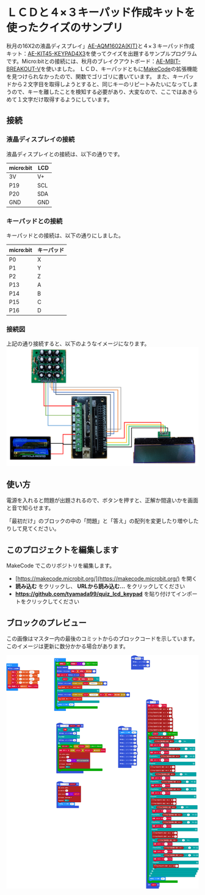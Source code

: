 # ＬＣＤと４×３キーパッド作成キットを使ったクイズのサンプリ
秋月の16X2の液晶ディスプレイ」[AE-AQM1602A(KIT)](https://akizukidenshi.com/catalog/g/gK-08896/)と４×３キーパッド作成キット：[AE-KIT45-KEYPAD4X3](https://akizukidenshi.com/catalog/g/gK-12229/)を使ってクイズを出題するサンプルプログラムです。Micro:bitとの接続には、秋月のブレイクアウトボード：[AE-MBIT-BREAKOUT-V](https://akizukidenshi.com/catalog/g/gK-14191/)を使いました。
ＬＣＤ、キーパッドともに[MakeCode](https://makecode.microbit.org/)の拡張機能を見つけられなかったので、関数でゴリゴリに書いています。
また、キーパッドから２文字目を取得しようとすると、同じキーのリピートみたいになってしまうので、キーを離したことを検知する必要があり、大変なので、ここではあきらめて１文字だけ取得するようにしています。

## 接続
### 液晶ディスプレイの接続
液晶ディスプレイとの接続は、以下の通りです。

|micro:bit|LCD   |
|---------|------|
|3V|V+|
|P19|SCL|
|P20|SDA|
|GND|GND|

### キーパッドとの接続
キーパッドとの接続は、以下の通りにしました。

|micro:bit|キーパッド|
|---------|------|
|P0|X|
|P1|Y|
|P2|Z|
|P13|A|
|P14|B|
|P15|C|
|P16|D|

### 接続図
上記の通り接続すると、以下のようなイメージになります。
![接続図](/.github/images/connection.png)

## 使い方
電源を入れると問題が出題されるので、ボタンを押すと、正解か間違いかを画面と音で知らせます。

「最初だけ」のブロックの中の「問題」と「答え」の配列を変更したり増やしたりして見てください。


## このプロジェクトを編集します

MakeCode でこのリポジトリを編集します。

* [https://makecode.microbit.org/](https://makecode.microbit.org/) を開く
* **読み込む** をクリックし、 **URLから読み込む...** をクリックしてください
* **https://github.com/tyamada99/quiz_lcd_keypad** を貼り付けてインポートをクリックしてください

## ブロックのプレビュー

この画像はマスター内の最後のコミットからのブロックコードを示しています。
このイメージは更新に数分かかる場合があります。

![生成されたブロック](https://github.com/tyamada99/quiz_lcd_keypad/raw/master/.github/makecode/blocks.png)

